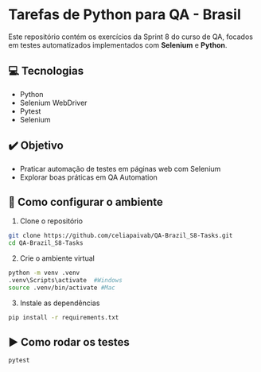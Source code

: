 #  Tarefas de Python para QA - Brasil

Este repositório contém os exercícios da Sprint 8 do curso de QA, focados em testes automatizados implementados com **Selenium** e **Python**.

## 💻 Tecnologias
- Python
- Selenium WebDriver
- Pytest
- Selenium

## ✔️ Objetivo
- Praticar automação de testes em páginas web com Selenium
- Explorar boas práticas em QA Automation


## 📂 Como configurar o ambiente
1. Clone o repositório
```bash
git clone https://github.com/celiapaivab/QA-Brazil_S8-Tasks.git
cd QA-Brazil_S8-Tasks
```
2. Crie o ambiente virtual
```bash
python -m venv .venv
.venv\Scripts\activate  #Windows  
source .venv/bin/activate #Mac
```

3. Instale as dependências
```bash
pip install -r requirements.txt
```

## ▶️ Como rodar os testes
```bash
pytest
```